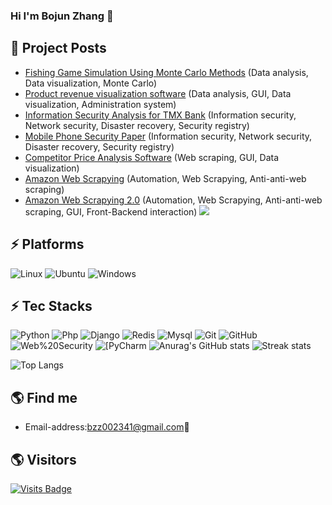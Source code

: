 ### Hi I'm Bojun Zhang 👋
## 🚀 Project Posts
<!-- BLOG-POST-LIST:START -->
- [Fishing Game Simulation Using Monte Carlo Methods](https://github.com/bojunz/Fishing-Game-Simulation) (Data analysis, Data visualization, Monte Carlo)
- [Product revenue visualization software](https://github.com/bojunz/Pandas_GUI)                         (Data analysis, GUI, Data visualization, Administration system)
- [Information Security Analysis for TMX Bank](https://github.com/bojunz/TMX_Bank)                       (Information security, Network security, Disaster recovery, Security registry)
- [Mobile Phone Security Paper](https://github.com/bojunz/Mobile-Phone-Security)                         (Information security, Network security, Disaster recovery, Security registry)
- [Competitor Price Analysis Software](https://github.com/bojunz/Scrapy_GUI)                             (Web scraping, GUI, Data visualization)
- [Amazon Web Scrapying](https://github.com/bojunz/Web_Scraping)                                         (Automation, Web Scrapying, Anti-anti-web scraping)
- [Amazon Web Scrapying 2.0](https://github.com/bojunz/Web_scrapying-2.0/tree/main)                      (Automation, Web Scrapying, Anti-anti-web scraping, GUI, Front-Backend interaction)
![](./profile-3d-contrib/profile-night-rainbow.svg)
## ⚡ Platforms
![Linux](https://img.shields.io/badge/Linux-FCC624?style=for-the-badge&logo=linux&logoColor=black)
![Ubuntu](https://img.shields.io/badge/Ubuntu-E95420?style=for-the-badge&logo=ubuntu&logoColor=white)
![Windows](https://img.shields.io/badge/Windows-0078D6?style=for-the-badge&logo=windows&logoColor=white)

## ⚡ Tec Stacks

![Python](https://img.shields.io/badge/-Python-green?style=flat-square&logo=Python)
![Php](https://img.shields.io/badge/-Php-%23E44D27?style=flat-square&logo=Php&logoColor=ffffff)
![Django](https://img.shields.io/badge/-Django-E34A86?style=flat-square&logo=Django)
![Redis](https://img.shields.io/badge/-Redis-pink?style=flat-square&logo=Redis)
![Mysql](https://img.shields.io/badge/Mysql-yellow?style=flat-square&logo=Mysql)
![Git](https://img.shields.io/badge/-Git-black?style=flat-square&logo=git)
![GitHub](https://img.shields.io/badge/-GitHub-181717?style=flat-square&logo=github)
![Web%20Security](https://img.shields.io/badge/-Web%20Security-FCA121?style=flat-square&logo=Web%20Security)
<img alt="[PyCharm" src="https://img.shields.io/badge/-PyCharm-%23007ACC?style=flat-square&logo=Pycharm" />
![Anurag's GitHub stats](https://github-readme-stats-git-masterrstaa-rickstaa.vercel.app/api?username=bojunz&theme=cobalt2&show_icons=true&card_width=495px)
![Streak stats](https://github-readme-streak-stats.herokuapp.com/?user=bojunz&show_icons=true&theme=tokyonight)  

![Top Langs](https://github-readme-stats.vercel.app/api/top-langs/?username=bojunz&layout=compact&theme=tokyonight)


## 🌎 Find me  
- Email-address:<a href="mailto:bzz002341@gmail.com">bzz002341@gmail.com</a>:e-mail:  

<!-- BLOG-POST-LIST:END -->

## 🌎 Visitors
[![Visits Badge](https://badges.pufler.dev/visits/bojunz/git-badges)](https://badges.pufler.dev)

